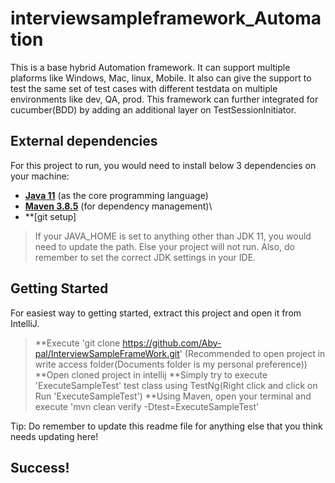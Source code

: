 # interviewsampleframework_Automation

This is a base hybrid Automation framework. It can support multiple plaforms like  Windows, Mac, linux, 
Mobile. It also can give the support to test the same set of test cases with different testdata on multiple 
environments like dev, QA, prod. This framework can further integrated for cucumber(BDD) by adding an additional 
layer on TestSessionInitiator. 

## External dependencies

For this project to run, you would need to install below 3 dependencies on your machine:

- **[Java 11](https://openjdk.java.net/projects/jdk/11/)** (as the core programming language)
- **[Maven 3.8.5](https://maven.apache.org/download.cgi)** (for dependency management)\
- **[git setup]

> If your JAVA_HOME is set to anything other than JDK 11, you would need to update the path. Else your project
> will not run. Also, do remember to set the correct JDK settings in your IDE. 

## Getting Started

For easiest way to getting started, extract this project and open it from IntelliJ.
> **Execute 'git clone https://github.com/Aby-pal/InterviewSampleFrameWork.git' (Recommended to open project in write access folder(Documents folder is my personal preference))
> **Open cloned project in intellij
> **Simply try to execute 'ExecuteSampleTest' test class using TestNg(Right click and click on Run 'ExecuteSampleTest')
> **Using Maven, open your terminal and execute 'mvn clean verify -Dtest=ExecuteSampleTest'

Tip: Do remember to update this readme file for anything else that you think needs updating here!

## Success!
